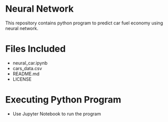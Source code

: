 # Neural Network
This repository contains python program to predict car fuel economy using neural network. 

# Files Included
- neural_car.ipynb
- cars_data.csv
- README.md
- LICENSE

# Executing Python Program
- Use Jupyter Notebook to run the program
